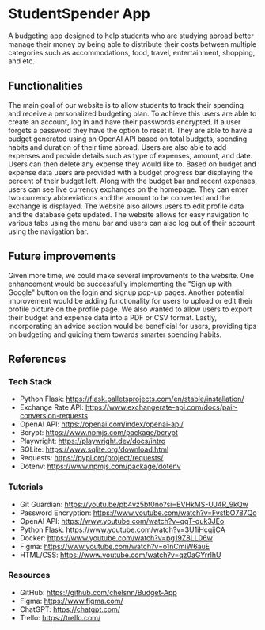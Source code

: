 # StudentSpender App

A budgeting app designed to help students who are studying abroad better manage their money by being able to distribute their costs between multiple categories such as 
accommodations, food, travel, entertainment, shopping, and etc.

## Functionalities 
The main goal of our website is to allow students to track their spending and receive a personalized budgeting plan. To achieve this users are able to create an account, log in and have their passwords encrypted. If a user forgets a password they have the option to reset it. They are able to have a budget generated using an OpenAI API based on total budgets, spending habits and duration of their time abroad. Users are also able to add expenses and provide details such as type of expenses, amount, and date. Users can then delete any expense they would like to. Based on budget and expense data users are provided with a budget progress bar displaying the percent of their budget left. Along with the budget bar and recent expenses, users can see live currency exchanges on the homepage. They can enter two currency abbreviations and the amount to be converted and the exchange is displayed. The website also allows users to edit profile data and the database gets updated. The website allows for easy navigation to various tabs using the menu bar and users can also log out of their account using the navigation bar.

## Future improvements
Given more time, we could make several improvements to the website. One enhancement would be successfully implementing the "Sign up with Google" button on the login and signup pop-up pages. Another potential improvement would be adding functionality for users to upload or edit their profile picture on the profile page. We also wanted to allow users to export their budget and expense data into a PDF or CSV format. Lastly, incorporating an advice section would be beneficial for users, providing tips on budgeting and guiding them towards smarter spending habits. 

## References
### Tech Stack
- Python Flask: https://flask.palletsprojects.com/en/stable/installation/ 
- Exchange Rate API: https://www.exchangerate-api.com/docs/pair-conversion-requests
- OpenAI API: https://openai.com/index/openai-api/
- Bcrypt: https://www.npmjs.com/package/bcrypt
- Playwright: https://playwright.dev/docs/intro
- SQLite: https://www.sqlite.org/download.html
- Requests: https://pypi.org/project/requests/
- Dotenv: https://www.npmjs.com/package/dotenv 
### Tutorials
- Git Guardian: https://youtu.be/pb4vz5bt0no?si=EVHkMS-UJ4R_9kQw 
- Password Encryption: https://www.youtube.com/watch?v=FvstbO787Qo 
- OpenAI API: https://www.youtube.com/watch?v=qgT-quk3JEo
- Python Flask: https://www.youtube.com/watch?v=3U1iHcqijCA 
- Docker: https://www.youtube.com/watch?v=pg19Z8LL06w 
- Figma: https://www.youtube.com/watch?v=o1nCmiW6auE 
- HTML/CSS: https://www.youtube.com/watch?v=qz0aGYrrlhU 
### Resources
- GitHub: https://github.com/chelsnn/Budget-App 
- Figma: https://www.figma.com/ 
- ChatGPT: https://chatgpt.com/
- Trello: https://trello.com/ 

